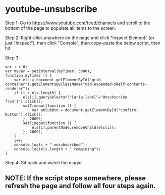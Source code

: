 # youtube-unsubscribe

Step 1: Go to https://www.youtube.com/feed/channels and scroll to the bottom of the page to populate all items to the screen.

Step 2: Right-click anywhere on the page and click "Inspect Element" (or just "Inspect"), then click "Console", then copy–paste the below script, then hit 

Step 3:

```
var i = 0;
var myVar = setInterval(myTimer, 3000);
function myTimer () {
    var els = document.getElementById("grid-container").getElementsByClassName("ytd-expanded-shelf-contents-renderer");
    if (i < els.length) {
        els[i].querySelector("[aria-label^='Unsubscribe from']").click();
        setTimeout(function () {
            var unSubBtn = document.getElementById("confirm-button").click();
        }, 2000);
        setTimeout(function () {
            els[i].parentNode.removeChild(els[i]);
        }, 2000);
    }
    i++;
    console.log(i + " unsubscribed");
    console.log(els.length + " remaining");
}
```

Step 4: Sit back and watch the magic!

## NOTE: If the script stops somewhere, please refresh the page and follow all four steps again.
